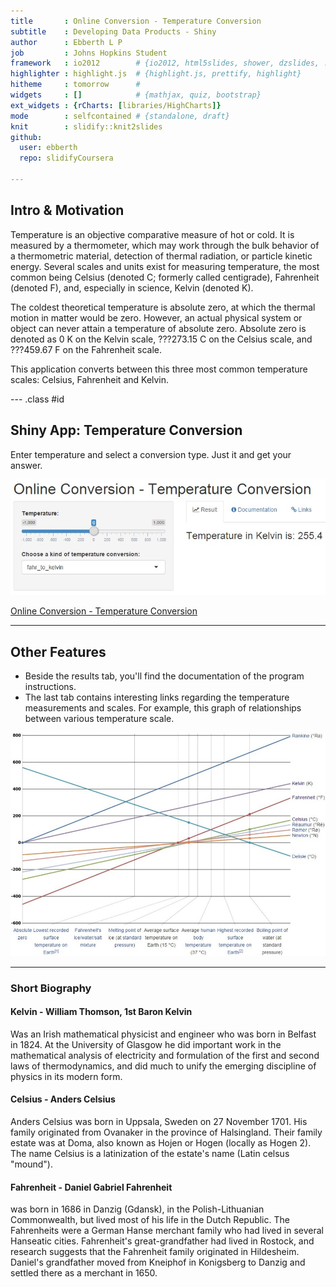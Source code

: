 ```yaml
---
title       : Online Conversion - Temperature Conversion
subtitle    : Developing Data Products - Shiny
author      : Ebberth L P
job         : Johns Hopkins Student
framework   : io2012        # {io2012, html5slides, shower, dzslides, ...}
highlighter : highlight.js  # {highlight.js, prettify, highlight}
hitheme     : tomorrow      # 
widgets     : []            # {mathjax, quiz, bootstrap}
ext_widgets : {rCharts: [libraries/HighCharts]}
mode        : selfcontained # {standalone, draft}
knit        : slidify::knit2slides
github:
  user: ebberth
  repo: slidifyCoursera

---
```


## Intro & Motivation

Temperature is an objective comparative measure of hot or cold. It is measured by a thermometer, which may work through the bulk behavior of a thermometric material, detection of thermal radiation, or particle kinetic energy. Several scales and units exist for measuring temperature, the most common being Celsius (denoted C; formerly called centigrade), Fahrenheit (denoted F), and, especially in science, Kelvin (denoted K).

The coldest theoretical temperature is absolute zero, at which the thermal motion in matter would be zero. However, an actual physical system or object can never attain a temperature of absolute zero. Absolute zero is denoted as 0 K on the Kelvin scale, ???273.15 C on the Celsius scale, and ???459.67 F on the Fahrenheit scale.

This application converts between this three most common temperature scales: Celsius, Fahrenheit and Kelvin. 

--- .class #id 

## Shiny App: Temperature Conversion

Enter temperature and select a conversion type. Just it and get your answer.

<div style='text-align: center;'>
    <img src='assets/img/Snap1.jpg' />
</div> 

[Online Conversion - Temperature Conversion](https://help.shinyapps.io/DataProduct/)

---

## Other Features

* Beside the results tab, you'll find the documentation of the program instructions.
* The last tab contains interesting links regarding the temperature measurements and scales. For example, this graph of relationships between various temperature scale.

<div style='text-align: center;'>
    <img width=590px src='assets/img/Snap2.jpg' />
</div> 

---

### Short Biography

#### Kelvin - William Thomson, 1st Baron Kelvin
Was an Irish mathematical physicist and engineer who was born in Belfast in 1824. At the University of Glasgow he did important work in the mathematical analysis of electricity and formulation of the first and second laws of thermodynamics, and did much to unify the emerging discipline of physics in its modern form.

#### Celsius - Anders Celsius
Anders Celsius was born in Uppsala, Sweden on 27 November 1701. His family originated from Ovanaker in the province of Halsingland. Their family estate was at Doma, also known as Hojen or Hogen (locally as Hogen 2). The name Celsius is a latinization of the estate's name (Latin celsus "mound").

#### Fahrenheit - Daniel Gabriel Fahrenheit
was born in 1686 in Danzig (Gdansk), in the Polish-Lithuanian Commonwealth, but lived most of his life in the Dutch Republic. The Fahrenheits were a German Hanse merchant family who had lived in several Hanseatic cities. Fahrenheit's great-grandfather had lived in Rostock, and research suggests that the Fahrenheit family originated in Hildesheim. Daniel's grandfather moved from Kneiphof in Konigsberg to Danzig and settled there as a merchant in 1650. 

